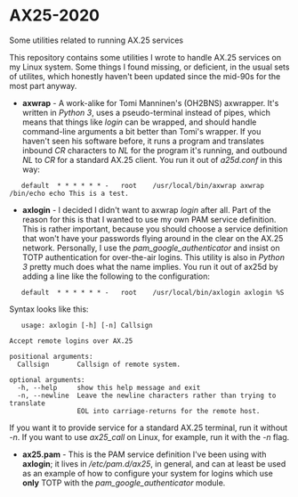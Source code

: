 # AX25-2020
Some utilities related to running AX.25 services

This repository contains some utilities I wrote to handle AX.25 services on my Linux system.  Some things I found missing, or deficient, in the usual sets of utilites, which honestly haven't been updated since the mid-90s for the most part anyway.

   * **axwrap** - A work-alike for Tomi Manninen's (OH2BNS) axwrapper.  It's written in *Python 3*, uses a pseudo-terminal instead of pipes, which means that things like *login* can be wrapped, and should handle command-line arguments a bit better than Tomi's wrapper.  If you haven't seen his software before, it runs a program and translates inbound *CR* characters to *NL* for the program it's running, and outbound *NL* to *CR* for a standard AX.25 client.  You run it out of *a25d.conf* in this way:
```
   default	* * * * * *	-	root	/usr/local/bin/axwrap axwrap /bin/echo echo This is a test.
```
   
   * **axlogin** - I decided I didn't want to axwrap *login* after all.  Part of the reason for this is that I wanted to use my own PAM service definition.  This is rather important, because you should choose a service definition that won't have your passwords flying around in the clear on the AX.25 network.  Personally, I use the *pam_google_authenticator* and insist on TOTP authentication for over-the-air logins.  This utility is also in *Python 3* pretty much does what the name implies.  You run it out of ax25d by adding a line like the following to the configuration:
```
   default	* * * * * *	-	root	/usr/local/bin/axlogin axlogin %S
```
   
   Syntax looks like this:
```
   usage: axlogin [-h] [-n] Callsign

Accept remote logins over AX.25

positional arguments:
  Callsign       Callsign of remote system.

optional arguments:
  -h, --help     show this help message and exit
  -n, --newline  Leave the newline characters rather than trying to translate
                 EOL into carriage-returns for the remote host.
```
 
 If you want it to provide service for a standard AX.25 terminal, run it without *-n*.  If you want to use *ax25_call* on Linux, for example, run it with the *-n* flag.
 
   * **ax25.pam** - This is the PAM service definition I've been using with **axlogin**; it lives in */etc/pam.d/ax25*, in general, and can at least be used as an example of how to configure your system for logins which use **only** TOTP with the *pam_google_authenticator* module.
    
    
